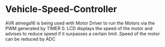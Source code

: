 # Vehicle-Speed-Controller
AVR atmega16 is being used with Motor Driver to run the Motors via the PWM generated by TIMER 0. LCD displays the speed of the motor and advises to reduce speed if it surpasses a certain limit .Speed of the motor can be reduced by ADC
